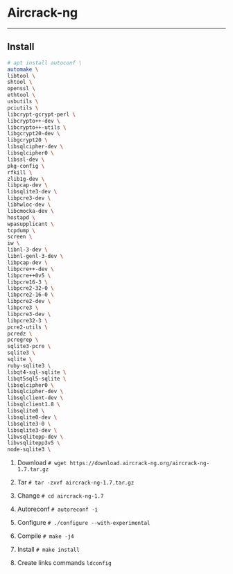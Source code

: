 # Aircrack-ng
---

## Install
```bash
# apt install autoconf \
automake \
libtool \
shtool \
openssl \
ethtool \
usbutils \
pciutils \
libcrypt-gcrypt-perl \
libcrypto++-dev \
libcrypto++-utils \
libgcrypt20-dev \
libgcrypt20 \
libsqlcipher-dev \
libsqlcipher0 \
libssl-dev \
pkg-config \
rfkill \
zlib1g-dev \
libpcap-dev \
libsqlite3-dev \
libpcre3-dev \
libhwloc-dev \
libcmocka-dev \
hostapd \
wpasupplicant \
tcpdump \
screen \
iw \
libnl-3-dev \
libnl-genl-3-dev \
libpcap-dev \
libpcre++-dev \
libpcre++0v5 \
libpcre16-3 \
libpcre2-32-0 \
libpcre2-16-0 \
libpcre2-dev \
libpcre3 \
libpcre3-dev \
libpcre32-3 \
pcre2-utils \
pcredz \
pcregrep \
sqlite3-pcre \
sqlite3 \
sqlite \
ruby-sqlite3 \
libqt4-sql-sqlite \
libqt5sql5-sqlite \
libsqlcipher0 \
libsqlcipher-dev \
libsqlclient-dev \
libsqlclient1.8 \
libsqlite0 \
libsqlite0-dev \
libsqlite3-0 \
libsqlite3-dev \
libvsqlitepp-dev \
libvsqlitepp3v5 \
node-sqlite3 \
```

1. Download
`# wget https://download.aircrack-ng.org/aircrack-ng-1.7.tar.gz`

2. Tar
`# tar -zxvf aircrack-ng-1.7.tar.gz`

3. Change
`# cd aircrack-ng-1.7`

4. Autoreconf
`# autoreconf -i`

5. Configure
`# ./configure --with-experimental`

6. Compile
`# make -j4`

7. Install
`# make install`

8.  Create links commands
`ldconfig`